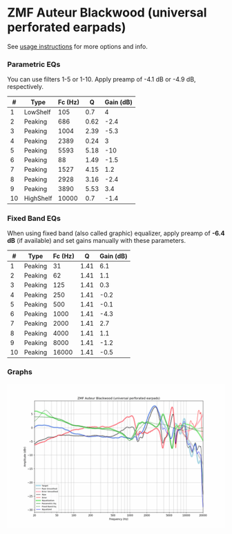 # ZMF Auteur Blackwood (universal perforated earpads)
See [usage instructions](https://github.com/jaakkopasanen/AutoEq#usage) for more options and info.

### Parametric EQs
You can use filters 1-5 or 1-10. Apply preamp of -4.1 dB or -4.9 dB, respectively.

|   # | Type      |   Fc (Hz) |    Q |   Gain (dB) |
|-----|-----------|-----------|------|-------------|
|   1 | LowShelf  |       105 | 0.7  |         4   |
|   2 | Peaking   |       686 | 0.62 |        -2.4 |
|   3 | Peaking   |      1004 | 2.39 |        -5.3 |
|   4 | Peaking   |      2389 | 0.24 |         3   |
|   5 | Peaking   |      5593 | 5.18 |       -10   |
|   6 | Peaking   |        88 | 1.49 |        -1.5 |
|   7 | Peaking   |      1527 | 4.15 |         1.2 |
|   8 | Peaking   |      2928 | 3.16 |        -2.4 |
|   9 | Peaking   |      3890 | 5.53 |         3.4 |
|  10 | HighShelf |     10000 | 0.7  |        -1.4 |

### Fixed Band EQs
When using fixed band (also called graphic) equalizer, apply preamp of **-6.4 dB** (if available) and set gains manually with these parameters.

|   # | Type    |   Fc (Hz) |    Q |   Gain (dB) |
|-----|---------|-----------|------|-------------|
|   1 | Peaking |        31 | 1.41 |         6.1 |
|   2 | Peaking |        62 | 1.41 |         1.1 |
|   3 | Peaking |       125 | 1.41 |         0.3 |
|   4 | Peaking |       250 | 1.41 |        -0.2 |
|   5 | Peaking |       500 | 1.41 |        -0.1 |
|   6 | Peaking |      1000 | 1.41 |        -4.3 |
|   7 | Peaking |      2000 | 1.41 |         2.7 |
|   8 | Peaking |      4000 | 1.41 |         1.1 |
|   9 | Peaking |      8000 | 1.41 |        -1.2 |
|  10 | Peaking |     16000 | 1.41 |        -0.5 |

### Graphs
![](./ZMF%20Auteur%20Blackwood%20(universal%20perforated%20earpads).png)

